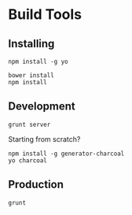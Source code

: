 # Build Tools

## Installing

    npm install -g yo

    bower install
    npm install

## Development

    grunt server

Starting from scratch?

    npm install -g generator-charcoal
    yo charcoal

## Production

    grunt
